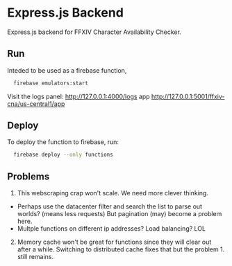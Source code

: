 # Express.js Backend

Express.js backend for FFXIV Character Availability Checker.

## Run

Inteded to be used as a firebase function,

```sh
  firebase emulators:start
```

Visit the logs panel: http://127.0.0.1:4000/logs app http://127.0.0.1:5001/ffxiv-cna/us-central1/app

## Deploy

To deploy the function to firebase, run:

```sh
  firebase deploy --only functions
```

## Problems

1. This webscraping crap won't scale. We need more clever thinking.
  - Perhaps use the datacenter filter and search the list to parse out worlds? (means less requests) But pagination (may) become a problem here.
  - Multple functions on different ip addresses? Load balancing? LOL
2. Memory cache won't be great for functions since they will clear out after a while. Switching to distributed cache fixes that but the problem 1. still remains.
